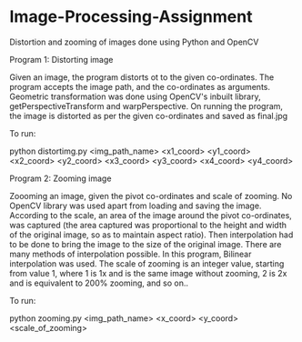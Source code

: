 # Image-Processing-Assignment
Distortion and zooming of images done using Python and OpenCV


Program 1: Distorting image

Given an image, the program distorts ot to the given co-ordinates. The program accepts the image path, and the co-ordinates as arguments. Geometric transformation was done using OpenCV's inbuilt library, getPerspectiveTransform and warpPerspective.
On running the program, the image is distorted as per the given co-ordinates and saved as final.jpg

To run:

python distortimg.py <img_path_name> <x1_coord> <y1_coord> <x2_coord> <y2_coord> <x3_coord> <y3_coord> <x4_coord> <y4_coord>



Program 2: Zooming image

Zoooming an image, given the pivot co-ordinates and scale of zooming. No OpenCV library was used apart from loading and saving the image. According to the scale, an area of the image around the pivot co-ordinates, was captured (the area captured was proportional to the height and width of the original image, so as to maintain aspect ratio). Then interpolation had to be done to bring the image to the size of the original image. There are many methods of interpolation possible. In this program, Bilinear interpolation was used. The scale of zooming is an integer value, starting from value 1, where 1 is 1x and is the same image without zooming, 2 is 2x and is equivalent to 200% zooming, and so on..

To run:

python zooming.py <img_path_name> <x_coord> <y_coord> <scale_of_zooming>
